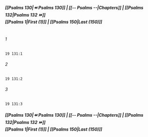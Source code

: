 
##### **[[Psalms 130|⏪ Psalms 130]] | [[-- Psalms --|Chapters]] | [[Psalms 132|Psalms 132 ⏩]]**<br>**[[Psalms 1|First (1)]] | [[Psalms 150|Last (150)]]**<br><br>

###### 1
``` verse
19 131:1
```
###### 2
``` verse
19 131:2
```
###### 3
``` verse
19 131:3
```

##### **[[Psalms 130|⏪ Psalms 130]] | [[-- Psalms --|Chapters]] | [[Psalms 132|Psalms 132 ⏩]]**<br>**[[Psalms 1|First (1)]] | [[Psalms 150|Last (150)]]**
